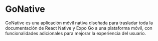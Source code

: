 # GoNative

GoNative es una aplicación móvil nativa diseñada para trasladar toda la documentación de React Native y Expo Go a una plataforma móvil, con funcionalidades adicionales para mejorar la experiencia del usuario.
